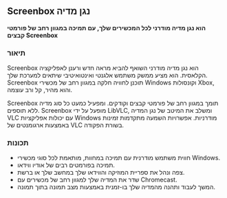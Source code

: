 <!-- Markdown version of store listing for localization. -->
<!-- Feel free to adapt or modify key points if necessary. -->
## Screenbox נגן מדיה

**הוא נגן מדיה מודרני לכל המכשירים שלך, עם תמיכה במגוון רחב של פורמטי קבצים Screenbox**

### תיאור

Screenbox הוא נגן מדיה מודרני השואף להביא מראה חדש ורענן לאפליקציה הקלאסית. הוא מציע ממשק משתמש אלגנטי ואינטואיטיבי שיתאים למערכת שלך. Screenbox תוכנן לחוויה חלקה במגוון רחב של מכשירי Windows וקונסולות Xbox, והוא מהיר, קל ורב עוצמה.

Screenbox תומך במגוון רחב של פורמטי קבצים וקודקים. ומפעיל כמעט כל סוג מדיה ללא תוספים. Screenbox מופעל על ידי LibVLC, ומשלב את המיטב של נגן המדיה VLC עם יכולות אפליקציות Windows מודרניות. אפשרויות השמעה מתקדמות זמינות באמצעות ארגומנטים של VLC בשורת הפקודה.

### תכונות

- חווית משתמש מודרנית עם תמיכה במחוות, מותאמת לכל סוגי מכשירי Windows.
- תמיכה בפורמטים רבים של אודיו ווידאו.
- צפה ונהל את ספריית המוזיקה והווידאו שלך במחשב שלך או ברשת.
- שדר את המדיה שלך למגוון רחב של מכשירים עם Chromecast.
- המשך לעבוד ותהנה מהמדיה שלך בו-זמנית באמצעות מצב תמונה בתוך תמונה.

